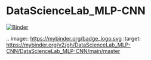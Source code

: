 # DataScienceLab_MLP-CNN

[![Binder](https://mybinder.org/badge_logo.svg)](https://mybinder.org/v2/gh/DataScienceLab_MLP-CNN/DataScienceLab_MLP-CNN/main/master)

.. image:: https://mybinder.org/badge_logo.svg
 :target: https://mybinder.org/v2/gh/DataScienceLab_MLP-CNN/DataScienceLab_MLP-CNN/main/master

